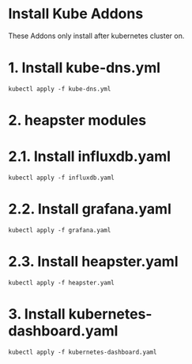 # Install Kube Addons
These Addons only install after kubernetes cluster on.

# 1. Install kube-dns.yml
```
kubectl apply -f kube-dns.yml
```
# 2. heapster modules
# 2.1. Install influxdb.yaml
```
kubectl apply -f influxdb.yaml
```
# 2.2. Install grafana.yaml
```
kubectl apply -f grafana.yaml
```
# 2.3. Install heapster.yaml
```
kubectl apply -f heapster.yaml
```
# 3. Install kubernetes-dashboard.yaml
```
kubectl apply -f kubernetes-dashboard.yaml
```